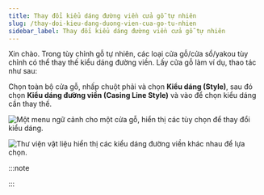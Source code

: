 ```yaml
---
title: Thay đổi kiểu dáng đường viền cửa gỗ tự nhiên
slug: /thay-doi-kieu-dang-duong-vien-cua-go-tu-nhien
sidebar_label: Thay đổi kiểu dáng đường viền cửa gỗ tự nhiên
---
```


Xin chào. Trong tùy chỉnh gỗ tự nhiên, các loại cửa gỗ/cửa sổ/yakou tùy chỉnh có thể thay thế kiểu dáng đường viền. Lấy cửa gỗ làm ví dụ, thao tác như sau:

Chọn toàn bộ cửa gỗ, nhấp chuột phải và chọn **Kiểu dáng (Style)**, sau đó chọn **Kiểu dáng đường viền (Casing Line Style)** và vào để chọn kiểu dáng cần thay thế.

![Một menu ngữ cảnh cho một cửa gỗ, hiển thị các tùy chọn để thay đổi kiểu dáng.](https://storage.googleapis.com/jegavn_kb/images/d5ce5d15-70e9-4290-b1c5-a2e02b730a0b.png)

![Thư viện vật liệu hiển thị các kiểu dáng đường viền khác nhau để lựa chọn.](https://storage.googleapis.com/jegavn_kb/images/3a45c054-be65-4bd1-9032-92b4068a0735.png)

:::note

:::